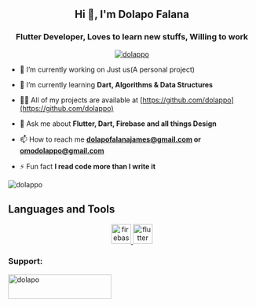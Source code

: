 <h2 align="center">Hi 👋, I'm Dolapo Falana</h2>
<h3 align="center">Flutter Developer, Loves to learn new stuffs, Willing to work</h3>

<p align="center"> <a href="https://twitter.com/dolappo" target="blank"><img src="https://img.shields.io/twitter/follow/dolappo?logo=twitter&style=for-the-badge" alt="dolappo" /></a> </p>

- 🔭 I’m currently working on Just us(A personal project)

- 🌱 I’m currently learning **Dart, Algorithms & Data Structures**

- 👨‍💻 All of my projects are available at [https://github.com/dolappo](https://github.com/dolappo)

- 💬 Ask me about **Flutter, Dart, Firebase and all things Design**

- 📫 How to reach me **dolapofalanajames@gmail.com or omodolappo@gmail.com**

- ⚡ Fun fact **I read code more than I write it**

<p><img align="center" src="https://github-readme-streak-stats.herokuapp.com/?user=dolappo&" alt="dolappo" /></p>

## Languages and Tools
<p align="center"><a href="https://firebase.google.com/" target="_blank" rel="noreferrer"> <img src="https://www.vectorlogo.zone/logos/firebase/firebase-icon.svg" alt="firebase" width="40" height="40"/> </a> <a href="https://flutter.dev" target="_blank" rel="noreferrer"> <img src="https://www.vectorlogo.zone/logos/flutterio/flutterio-icon.svg" alt="flutter" width="40" height="40"/> </a> </p>

<h3 align="left">Support:</h3>
<p><a href="https://www.buymeacoffee.com/dolappo"> <img align="left" src="https://cdn.buymeacoffee.com/buttons/v2/default-yellow.png" height="50" width="210" alt="dolapo" /></a></p>
